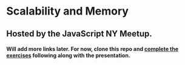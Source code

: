 # Scalability and Memory

## Hosted by the JavaScript NY Meetup.

#### Will add more links later. For now, clone this repo and [complete the exercises](./scalability-and-memory/) following along with the presentation.
